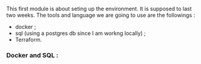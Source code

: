 This first module is about seting up the environment. It is supposed to last two weeks.
The tools and language we are going to use are the followings :
* docker ;
* sql (using a postgres db since I am workng locally) ;
* Terraform. 

### Docker and SQL :
